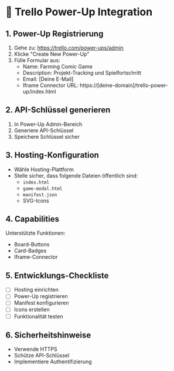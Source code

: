 # 🚀 Trello Power-Up Integration

## 1. Power-Up Registrierung
1. Gehe zu: https://trello.com/power-ups/admin
2. Klicke "Create New Power-Up"
3. Fülle Formular aus:
   - Name: Farming Comic Game
   - Description: Projekt-Tracking und Spielfortschritt
   - Email: [Deine E-Mail]
   - Iframe Connector URL: https://[deine-domain]/trello-power-up/index.html

## 2. API-Schlüssel generieren
1. In Power-Up Admin-Bereich
2. Generiere API-Schlüssel
3. Speichere Schlüssel sicher

## 3. Hosting-Konfiguration
- Wähle Hosting-Plattform
- Stelle sicher, dass folgende Dateien öffentlich sind:
  - `index.html`
  - `game-modal.html`
  - `manifest.json`
  - SVG-Icons

## 4. Capabilities
Unterstützte Funktionen:
- Board-Buttons
- Card-Badges
- Iframe-Connector

## 5. Entwicklungs-Checkliste
- [ ] Hosting einrichten
- [ ] Power-Up registrieren
- [ ] Manifest konfigurieren
- [ ] Icons erstellen
- [ ] Funktionalität testen

## 6. Sicherheitshinweise
- Verwende HTTPS
- Schütze API-Schlüssel
- Implementiere Authentifizierung
